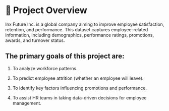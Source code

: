 # 📌 Project Overview

Inx Future Inc. is a global company aiming to improve employee satisfaction, retention, and performance.
This dataset captures employee-related information, including demographics, performance ratings, promotions, awards, and turnover status.

## The primary goals of this project are:

1) To analyze workforce patterns.

2) To predict employee attrition (whether an employee will leave).

3) To identify key factors influencing promotions and performance.

4) To assist HR teams in taking data-driven decisions for employee management.
